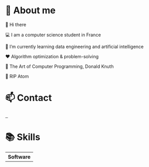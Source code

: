 
# :boy: About me

:wave: Hi there

:computer: I am a computer science student in France

:seedling: I’m currently learning data engineering and artificial intelligence

:heart: Algorithm optimization & problem-solving

:book: The Art of Computer Programming, Donald Knuth

:pray: RIP Atom

# :mailbox: Contact

<a href="https://www.linkedin.com/in/thibault-gounant/">
    <img alt="" src="https://img.shields.io/badge/linkedin-black?style=for-the-badge&logo=linkedin&logoColor=white">
</a>

<a href="mailto:gounant.thibault@gmail.com">
    <img alt="" src="https://img.shields.io/badge/gmail-black?style=for-the-badge&logo=gmail&logoColor=white">
</a>

<a href="https://discord.com/users/266465439222202372">
    <img alt="" src="https://img.shields.io/badge/discord-black?style=for-the-badge&logo=discord&logoColor=white">
</a>

# :books: Skills

<table>
    <tr>
        <th scope="row">Software</th>
    </tr>
</table>
